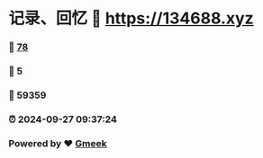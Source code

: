 # 记录、回忆 :link: https://134688.xyz 
### :page_facing_up: [78](https://134688.xyz/tag.html) 
### :speech_balloon: 5 
### :hibiscus: 59359 
### :alarm_clock: 2024-09-27 09:37:24 
### Powered by :heart: [Gmeek](https://github.com/Meekdai/Gmeek)
